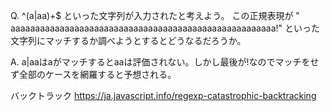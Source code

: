 ﻿Q. ^(a|aa)+$ といった文字列が入力されたと考えよう。 この正規表現が "
aaaaaaaaaaaaaaaaaaaaaaaaaaaaaaaaaaaaaaaaaaaaaaaaaaaaaa!" といった文字列にマッチするか調べようとするとどうなるだろうか。

A. a|aaはaがマッチするとaaは評価されない。しかし最後が!なのでマッチをせず全部のケースを網羅すると予想される。

バックトラック
https://ja.javascript.info/regexp-catastrophic-backtracking